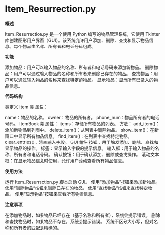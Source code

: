# Item_Resurrection.py

**概述**

Item_Resurrection.py 是一个使用 Python 编写的物品管理系统，它使用 Tkinter 库创建图形用户界面（GUI）。该系统允许用户添加、删除、查找和显示物品信息。每个物品由名称、所有者和电话号码组成。

**功能**

添加物品：用户可以输入物品的名称、所有者和电话号码来添加新物品。
删除物品：用户可以通过输入物品的名称和所有者来删除已存在的物品。
查找物品：用户可以通过输入物品的名称来查找特定的物品。
显示物品：显示所有已录入的物品信息。

**代码结构**

类定义
Item 类
属性：

name：物品的名称。
owner：物品的所有者。
phone_num：物品所有者的电话号码。
ItemBook 类
属性：
items：存储所有物品的列表。
 方法：
add_item()：添加新物品到列表中。
delete_item()：从列表中删除物品。
show_item()：在新窗口中显示所有物品信息。
find_item()：在列表中查找特定物品。
clear_entries()：清空输入字段。
GUI 组件
按钮：用于触发添加、删除、查找和显示物品的操作。
标签：显示输入字段的提示信息。
输入框：用于输入物品的名称、所有者和电话号码。
确认按钮：用于确认添加、删除或查找操作。
滚动文本框：在显示物品信息时使用，允许用户滚动查看所有物品信息。

**使用方法**

运行 Item_Resurrection.py 脚本启动 GUI。
使用“添加物品”按钮来添加新物品。
使用“删除物品”按钮来删除已存在的物品。
使用“查找物品”按钮来查找特定物品。
使用“显示物品”按钮来查看所有物品信息。

**注意事项**

在添加物品时，如果物品已经存在（基于名称和所有者），系统会提示错误。
删除和查找物品时，如果物品不存在，系统会提示错误。
系统不区分大小写，但对名称和所有者的匹配是精确的。